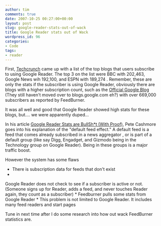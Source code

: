 ```yaml
---
author: tim
comments: true
date: 2007-10-25 00:27:00+00:00
layout: post
slug: google-reader-stats-out-of-wack
title: Google Reader stats out of Wack
wordpress_id: 96
categories:
- Code
tags:
- reader
---
```


First, [Techcrunch](http://www.techcrunch.com/2007/10/14/top-blogs-on-google-reader/) came up with a list of the top blogs that users subscribe to using Google Reader. The top 3 on the list were BBC with 202,463, Google News wih 192,100, and ESPN with 189,274 .  Remember, these are only the stats if the subscriber is using Google Reader, obviously there are blogs with a higher subscription count, such as the [Official Google Blog](http://googleblog.blogspot.com/) (They still haven't moved over to blogs.google.com eh?) with over 669,000 subscribers as reported by FeedBurner.  
  
  


It was all well and good that Google Reader showed high stats for these blogs, but.... we were apparently duped...  
  


In his article [Google Reader Stats are BullSh*t (With Proof)](http://mashable.com/2007/10/15/google-reader-stats-are-bullshit-with-proof/), Pete Cashmore goes into his explanation of the "default feed effect."  A default feed is a feed that comes already subscribed in a news aggregator  , or is part of a default group (like say Digg, Engadget, and Gizmodo being in the Technology group on Google Reader).  Being in these groups is a major traffic boost.  
  


However the system has some flaws


  * There is subscription data for feeds that don't exist
  * 
Google Reader does not check to see if a subscriber is active or not.  (Someone signs up for Reader, adds a feed, and never touches Reader again, they count as a subscriber)
  * 
Feedburner pulls some stats from Google Reader
  * 
This problem is not limited to Google Reader.  It includes many feed readers and start pages

  
  


Tune in next time after I do some research into how out wack FeedBurner statistics are.
